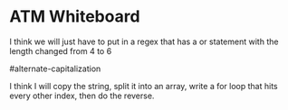 # ATM Whiteboard

I think we will just have to put in a regex that has a or statement with the length changed from 4 to 6

#alternate-capitalization

I think I will copy the string, split it into an array, write a for loop that hits every other index, then do the reverse.
